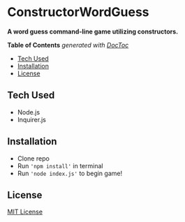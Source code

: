 # ConstructorWordGuess
**A word guess command-line game utilizing constructors.**
<!-- START doctoc generated TOC please keep comment here to allow auto update -->
<!-- DON'T EDIT THIS SECTION, INSTEAD RE-RUN doctoc TO UPDATE -->
**Table of Contents**  *generated with [DocToc](https://github.com/thlorenz/doctoc)*

- [Tech Used](#tech-used)
- [Installation](#installation)
- [License](#license)

<!-- END doctoc generated TOC please keep comment here to allow auto update -->

## Tech Used

- Node.js
- Inquirer.js

## Installation

* Clone repo
* Run `'npm install'` in terminal
* Run `'node index.js'` to begin game!

## License
[MIT License](https://github.com/m-fiks/ConstructorWordGuess/blob/master/LICENSE)